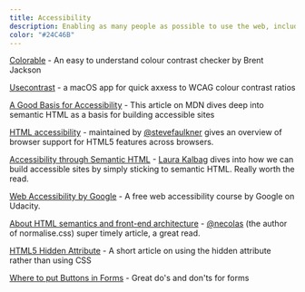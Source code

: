 ```yaml
---
title: Accessibility
description: Enabling as many people as possible to use the web, including those with limited abilities. For people with disabilities, accessibility makes things possible.
color: "#24C46B"
---
```


[Colorable](https://colorable.jxnblk.com/) - An easy to understand colour contrast checker by Brent Jackson

[Usecontrast](https://usecontrast.com/) - a macOS app for quick axxess to WCAG colour contrast ratios

[A Good Basis for Accessibility](https://developer.mozilla.org/en-US/docs/Learn/Accessibility/HTML) - This article on MDN dives deep into semantic HTML as a basis for building accessible sites

[HTML accessibility](https://www.html5accessibility.com/) - maintained by [@stevefaulkner](https://twitter.com/stevefaulkner) gives an overview of browser support for HTML5 features across browsers.

[Accessibility through Semantic HTML](https://24ways.org/2017/accessibility-through-semantic-html/) - [Laura Kalbag](https://twitter.com/LauraKalbag) dives into how we can build accessible sites by simply sticking to semantic HTML. Really worth the read.

[Web Accessibility by Google](https://www.udacity.com/course/web-accessibility--ud891) - A free web accessibility course by Google on Udacity.

[About HTML semantics and front-end architecture](http://nicolasgallagher.com/about-html-semantics-front-end-architecture/) - [@necolas](https://twitter.com/necolas) (the author of normalise.css) super timely article, a great read.

[HTML5 Hidden Attribute](https://davidwalsh.name/html5-hidden) - A short article on using the hidden attribute rather than using CSS

[Where to put Buttons in Forms](https://adamsilver.io/articles/where-to-put-buttons-in-forms/) - Great do's and don'ts for forms
